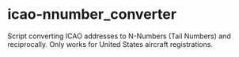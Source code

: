 # icao-nnumber_converter
Script converting ICAO addresses to N-Numbers (Tail Numbers) and reciprocally. Only works for United States aircraft registrations.
